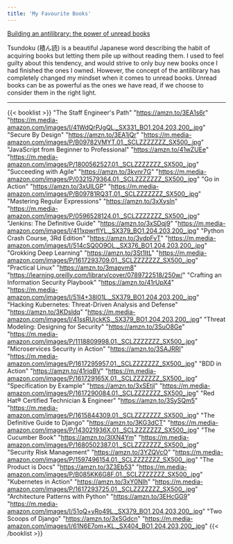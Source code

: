 ```yaml
---
title: 'My Favourite Books'
---
```


[Building an antilibrary: the power of unread books](https://nesslabs.com/antilibrary)

Tsundoku (積ん読) is a beautiful Japanese word describing the habit of acquiring books but letting them pile up without reading them. I used to feel guilty about this tendency, and would strive to only buy new books once I had finished the ones I owned. However, the concept of the antilibrary has completely changed my mindset when it comes to unread books. Unread books can be as powerful as the ones we have read, if we choose to consider them in the right light.

---

{{< booklist >}}
"The Staff Engineer's Path" "https://amzn.to/3EA1s6r" "https://m.media-amazon.com/images/I/41WdQrPJgQL._SX331_BO1,204,203,200_.jpg"
"Secure By Design" "https://amzn.to/3EA1jQr" "https://m.media-amazon.com/images/P/B09782VMYT.01._SCLZZZZZZZ_SX500_.jpg"
"JavaScript from Beginner to Professional" "https://amzn.to/41wZUEe" "https://m.media-amazon.com/images/P/1800562527.01._SCLZZZZZZZ_SX500_.jpg"
"Succeeding with Agile" "https://amzn.to/3kvnr7G" "https://m.media-amazon.com/images/P/0321579364.01._SCLZZZZZZZ_SX500_.jpg"
"Go in Action" "https://amzn.to/3xUILGP" "https://m.media-amazon.com/images/P/B09781RQ3T.01._SCLZZZZZZZ_SX500_.jpg"
"Mastering Regular Expressions" "https://amzn.to/3xXysln" "https://m.media-amazon.com/images/P/0596528124.01._SCLZZZZZZZ_SX500_.jpg"
"Jenkins: The Definitive Guide" "https://amzn.to/3xSDqj9" "https://m.media-amazon.com/images/I/411xpwrflYL._SX379_BO1,204,203,200_.jpg"
"Python Crash Course, 3Rd Edition" "https://amzn.to/3ydpFvT" "https://m.media-amazon.com/images/I/514cSQ0O9OL._SX376_BO1,204,203,200_.jpg"
"Grokking Deep Learning" "https://amzn.to/3St1ItL" "https://m.media-amazon.com/images/P/1617293709.01._SCLZZZZZZZ_SX500_.jpg"
"Practical Linux" "https://amzn.to/3mapvm8" "https://learning.oreilly.com/library/cover/0789722518/250w/"
"Crafting an Information Security Playbook" "https://amzn.to/41rUpX4" "https://m.media-amazon.com/images/I/51I4+38l01L._SX379_BO1,204,203,200_.jpg"
"Hacking Kubernetes: Threat-Driven Analysis and Defense" "https://amzn.to/3KDsldq" "https://m.media-amazon.com/images/I/41ssRUjckKS._SX379_BO1,204,203,200_.jpg"
"Threat Modeling: Designing for Security" "https://amzn.to/3SuO8Ge" "https://m.media-amazon.com/images/P/1118809998.01._SCLZZZZZZZ_SX500_.jpg"
"Microservices Security in Action" "https://amzn.to/3SAJRRI" "https://m.media-amazon.com/images/P/1617295957.01._SCLZZZZZZZ_SX500_.jpg"
"BDD in Action" "https://amzn.to/41rjqBV" "https://m.media-amazon.com/images/P/161729165X.01._SCLZZZZZZZ_SX500_.jpg"
"Specification by Example" "https://amzn.to/3xSEtjl" "https://m.media-amazon.com/images/P/1617290084.01._SCLZZZZZZZ_SX500_.jpg"
"Red Hat® Certified Technician & Engineer" "https://amzn.to/3SySQm5" "https://m.media-amazon.com/images/P/1615844309.01._SCLZZZZZZZ_SX500_.jpg"
"The Definitive Guide to Django" "https://amzn.to/3KG3dCT" "https://m.media-amazon.com/images/P/143021936X.01._SCLZZZZZZZ_SX500_.jpg"
"The Cucumber Book" "https://amzn.to/3IXN4Ym" "https://m.media-amazon.com/images/P/1680502387.01._SCLZZZZZZZ_SX500_.jpg"
"Security Risk Management" "https://amzn.to/3YZQVcO" "https://m.media-amazon.com/images/P/1597496154.01._SCLZZZZZZZ_SX500_.jpg"
"The Product is Docs" "https://amzn.to/3Z3Eb53" "https://m.media-amazon.com/images/P/B085KK6G8F.01._SCLZZZZZZZ_SX500_.jpg"
"Kubernetes in Action" "https://amzn.to/3xY0NIh" "https://m.media-amazon.com/images/P/1617293725.01._SCLZZZZZZZ_SX500_.jpg"
"Architecture Patterns with Python" "https://amzn.to/3EHcGG9" "https://m.media-amazon.com/images/I/51oQ+yRo49L._SX379_BO1,204,203,200_.jpg"
"Two Scoops of Django" "https://amzn.to/3xSGdcn" "https://m.media-amazon.com/images/I/61N6E7om+KL._SX404_BO1,204,203,200_.jpg"
{{< /booklist >}}
